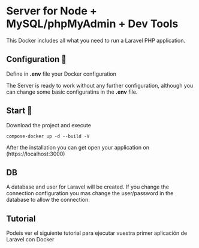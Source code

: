 # Server for Node + MySQL/phpMyAdmin + Dev Tools

This Docker includes all what you need to run a Laravel PHP application.

## Configuration 🔧

Define in  **.env** file your Docker configuration

The Server is ready to work without any further configuration, although you can change some basic configuratins in the **.env** file.

## Start 🚀

Download the project and execute

```
compose-docker up -d --build -V
```
After the installation you can get open your application on 
(https://localhost:3000)

## DB

A database and user for Laravel will be created. If you change the connection configuration you mas change the user/password in the database to allow the connection.

## Tutorial
Podeis ver el siguiente tutorial para ejecutar vuestra primer aplicación de Laravel con Docker
